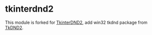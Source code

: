 # tkinterdnd2

This module is forked for [TkinterDND2](https://github.com/pmgagne/tkinterdnd2), add win32 tkdnd package
from [TkDND2](https://github.com/petasis/tkdnd). 